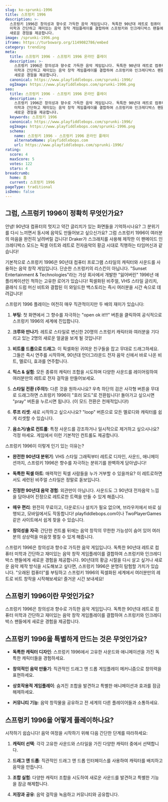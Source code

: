 ```yaml
---
slug: ko-sprunki-1996
title: 스프렁키 1996
description: >-
  스프렁키 1996은 창의성과 향수로 가득한 음악 게임입니다. 독특한 90년대 레트로 컴퓨터 
  미학과 간단하고 재미있는 음악 창작 게임플레이를 결합하여 스프렁키와 인크레디박스 팬들에게 
  새로운 경험을 제공합니다.
image: /sprunki-1996.png
iframe: https://turbowarp.org/1149082786/embed
category: trending
meta:
  title: 스프렁키 1996 - 스프렁키 1996 온라인 플레이
  description: >-
    스프렁키 1996은 창의성과 향수로 가득한 음악 게임입니다. 독특한 90년대 레트로 컴퓨터 
    미학과 간단하고 재미있는 음악 창작 게임플레이를 결합하여 스프렁키와 인크레디박스 팬들에게 
    새로운 경험을 제공합니다.
  canonical: https://www.playfiddlebops.com/sprunki-1996/
  ogImage: https://www.playfiddlebops.com/sprunki-1996.png
seo:
  title: 스프렁키 1996 - 스프렁키 1996 온라인 플레이
  description: >-
    스프렁키 1996은 창의성과 향수로 가득한 음악 게임입니다. 독특한 90년대 레트로 컴퓨터 
    미학과 간단하고 재미있는 음악 창작 게임플레이를 결합하여 스프렁키와 인크레디박스 팬들에게 
    새로운 경험을 제공합니다.
  keywords: 스프렁키 1996
  canonical: https://www.playfiddlebops.com/sprunki-1996/
  ogImage: https://www.playfiddlebops.com/sprunki-1996.png
  schema:
    name: 스프렁키 1996 - 스프렁키 1996 온라인 플레이
    alternateName: playfiddlebops.com
    url: https://www.playfiddlebops.com/sprunki-1996/
rating:
  score: 4
  maxScore: 5
  votes: 122
  stars: 4
breadcrumb:
  home: 홈
  current: 스프렁키 1996
pageType: traditional
isDemo: false
---
```


## 그럼, 스프렁키 1996이 정확히 무엇인가요?

안녕! 90년대 컴퓨터의 멋지고 약간 글리치가 있는 화면들을 기억하시나요? 그 분위기를 다시 느끼면서 동시에 음악도 만들어보고 싶으신가요? 그럼 스프렁키 1996이 여러분의 마음을 완전히 날려버릴 겁니다! Draker가 스크래치를 사용해 제작한 이 팬메이드 인크레디박스 모드는 픽셀 아트와 레트로 전자음악의 황금 시대로 직행하는 타임머신과 같습니다!

기본적으로 스프렁키 1996은 90년대 컴퓨터 프로그램 스타일의 캐릭터와 사운드를 사용하는 음악 창작 게임입니다. 단순한 스프렁키의 리스킨이 아닙니다. "Sunset Entertainment & Technologies"라는 가상 회사에서 개발한 "잃어버린" 1996년 애플리케이션인 척하는 고유한 로어가 있습니다! 픽셀화된 비주얼, VHS 스타일 글리치, 클래식 드럼 머신 비트와 결합된 이 와일드한 백스토리는 즉시 여러분을 시간 속으로 데려갑니다!

스프렁키 1996 플레이는 여전히 매우 직관적이지만 두 배의 재미가 있습니다:

1. **부팅**: 첫 화면에서 그 향수를 자극하는 "open ok it!!!" 버튼을 클릭하여 공식적으로 스프렁키 1996의 세계에 진입합니다.

2. **크루와 만나기**: 레트로 스타일로 변신한 20명의 스프렁키 캐릭터와 여러분을 기다리고 있는 2명의 새로운 얼굴을 보게 될 것입니다!

3. **비트를 드롭으로 드래그**: 이 픽셀화된 귀여운 친구들을 잡고 무대로 드래그하세요. 그들은 즉시 연주를 시작하며, 90년대 언더그라운드 전자 음악 신에서 바로 나온 비트, 멜로디, 효과를 연주합니다.

4. **믹스 & 실험**: 모든 종류의 캐릭터 조합을 시도하며 다양한 사운드를 레이어링하여 여러분만의 레트로 전자 걸작을 만들어보세요.

5. **스타일 전환 (주의!)**: 다른 것을 원하시나요? 우측 하단의 검은 사각형 버튼을 무대로 드래그하면 스프렁키 1996이 "호러 모드"로 전환됩니다! 돌아가고 싶으시면 "pray" 버튼을 누르시면 됩니다. (이 모드 전환은 천재적입니다!)

6. **루프 리셋**: 새로 시작하고 싶으시나요? "loop" 버튼으로 모든 멜로디와 캐릭터를 쉽게 리셋할 수 있습니다.

7. **음소거/솔로 컨트롤**: 특정 사운드를 강조하거나 일시적으로 제거하고 싶으시나요? 걱정 마세요. 게임에서 이런 기본적인 컨트롤도 제공합니다.

스프렁키 1996이 이렇게 인기 있는 이유는?

- **완전한 90년대 분위기**: VHS 스타일 그래픽부터 레트로 디자인, 사운드, 애니메이션까지, 스프렁키 1996은 향수를 자극하는 분위기를 완벽하게 담아냅니다!

- **독특한 픽셀 아트**: 매력적인 픽셀 사람들을 누가 거부할 수 있을까요? 이 레트로하면서도 세련된 비주얼 스타일은 정말로 돋보입니다.

- **진정한 90년대 음악 경험**: 외관만이 아닙니다. 사운드도 그 90년대 전자음악 느낌을 담아내어 진정으로 레트로한 트랙을 만들 수 있게 해줍니다.

- **매우 편리**: 완전히 무료이고, 다운로드나 설치가 필요 없으며, 브라우저에서 바로 실행되고, 모바일에서도 작동합니다! playfiddlebops.com이나 TwoPlayerGames 같은 사이트에서 쉽게 찾을 수 있습니다.

- **창의성을 자극**: 간단한 컨트롤 뒤에는 음악 창작의 무한한 가능성이 숨어 있어 여러분의 상상력을 마음껏 펼칠 수 있게 해줍니다.

스프렁키 1996은 창의성과 향수로 가득한 음악 게임입니다. 독특한 90년대 레트로 컴퓨터 미학과 간단하고 재미있는 음악 창작 게임플레이를 결합하여 스프렁키와 인크레디박스 팬들에게 새로운 경험을 제공합니다. 90년대의 황금 시절을 다시 살고 싶거나 새로운 음악 제작 방식을 시도해보고 싶다면, 스프렁키 1996은 분명히 탐험할 가치가 있습니다. "오래된 컴퓨터"를 부팅하고 스프렁키 1996의 픽셀화된 세계에서 여러분만의 레트로 비트 창작을 시작해보세요! 즐거운 시간 보내세요!

## 스프렁키 1996이란 무엇인가요?

스프렁키 1996은 창의성과 향수로 가득한 음악 게임입니다. 독특한 90년대 레트로 컴퓨터 미학과 간단하고 재미있는 음악 창작 게임플레이를 결합하여 스프렁키와 인크레디박스 팬들에게 새로운 경험을 제공합니다.

## 스프렁키 1996을 특별하게 만드는 것은 무엇인가요?

- **독특한 캐릭터 디자인**: 스프렁키 1996에서 고유한 사운드와 애니메이션을 가진 독특한 캐릭터들을 경험하세요.

- **창의적인 음악 만들기**: 직관적인 드래그 앤 드롭 게임플레이 메커니즘으로 창의력을 표현하세요.

- **상호작용적 게임플레이**: 숨겨진 조합을 발견하고 특별한 애니메이션과 효과를 잠금 해제하세요.

- **커뮤니티 기능**: 음악 창작물을 공유하고 전 세계의 다른 플레이어들과 소통하세요.

## 스프렁키 1996을 어떻게 플레이하나요?

시작하기 쉽습니다! 음악 여정을 시작하기 위해 다음 간단한 단계를 따라하세요:

1. **캐릭터 선택**: 각각 고유한 사운드와 스타일을 가진 다양한 캐릭터 중에서 선택합니다.

2. **드래그 앤 드롭**: 직관적인 드래그 앤 드롭 인터페이스를 사용하여 캐릭터를 배치하고 음악을 만듭니다.

3. **조합 실험**: 다양한 캐릭터 조합을 시도하여 새로운 사운드를 발견하고 특별한 기능을 잠금 해제합니다.

4. **저장과 공유**: 음악 걸작을 녹음하고 커뮤니티와 공유합니다.